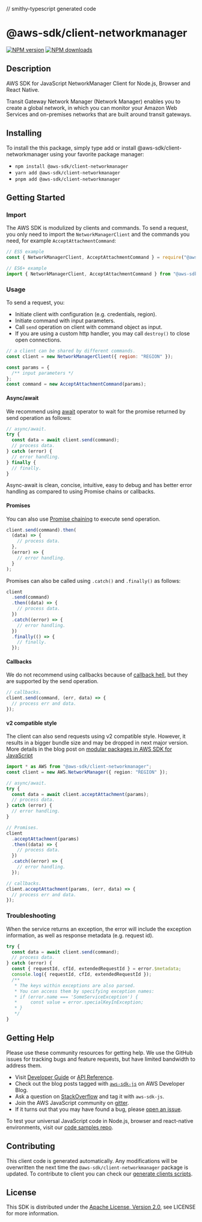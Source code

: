 // smithy-typescript generated code

# @aws-sdk/client-networkmanager

[![NPM version](https://img.shields.io/npm/v/@aws-sdk/client-networkmanager/latest.svg)](https://www.npmjs.com/package/@aws-sdk/client-networkmanager)
[![NPM downloads](https://img.shields.io/npm/dm/@aws-sdk/client-networkmanager.svg)](https://www.npmjs.com/package/@aws-sdk/client-networkmanager)

## Description

AWS SDK for JavaScript NetworkManager Client for Node.js, Browser and React Native.

<p>Transit Gateway Network Manager (Network Manager) enables you to create a global network, in which you can monitor your
Amazon Web Services and on-premises networks that are built around transit gateways.</p>

## Installing

To install the this package, simply type add or install @aws-sdk/client-networkmanager
using your favorite package manager:

- `npm install @aws-sdk/client-networkmanager`
- `yarn add @aws-sdk/client-networkmanager`
- `pnpm add @aws-sdk/client-networkmanager`

## Getting Started

### Import

The AWS SDK is modulized by clients and commands.
To send a request, you only need to import the `NetworkManagerClient` and
the commands you need, for example `AcceptAttachmentCommand`:

```js
// ES5 example
const { NetworkManagerClient, AcceptAttachmentCommand } = require("@aws-sdk/client-networkmanager");
```

```ts
// ES6+ example
import { NetworkManagerClient, AcceptAttachmentCommand } from "@aws-sdk/client-networkmanager";
```

### Usage

To send a request, you:

- Initiate client with configuration (e.g. credentials, region).
- Initiate command with input parameters.
- Call `send` operation on client with command object as input.
- If you are using a custom http handler, you may call `destroy()` to close open connections.

```js
// a client can be shared by different commands.
const client = new NetworkManagerClient({ region: "REGION" });

const params = {
  /** input parameters */
};
const command = new AcceptAttachmentCommand(params);
```

#### Async/await

We recommend using [await](https://developer.mozilla.org/en-US/docs/Web/JavaScript/Reference/Operators/await)
operator to wait for the promise returned by send operation as follows:

```js
// async/await.
try {
  const data = await client.send(command);
  // process data.
} catch (error) {
  // error handling.
} finally {
  // finally.
}
```

Async-await is clean, concise, intuitive, easy to debug and has better error handling
as compared to using Promise chains or callbacks.

#### Promises

You can also use [Promise chaining](https://developer.mozilla.org/en-US/docs/Web/JavaScript/Guide/Using_promises#chaining)
to execute send operation.

```js
client.send(command).then(
  (data) => {
    // process data.
  },
  (error) => {
    // error handling.
  }
);
```

Promises can also be called using `.catch()` and `.finally()` as follows:

```js
client
  .send(command)
  .then((data) => {
    // process data.
  })
  .catch((error) => {
    // error handling.
  })
  .finally(() => {
    // finally.
  });
```

#### Callbacks

We do not recommend using callbacks because of [callback hell](http://callbackhell.com/),
but they are supported by the send operation.

```js
// callbacks.
client.send(command, (err, data) => {
  // process err and data.
});
```

#### v2 compatible style

The client can also send requests using v2 compatible style.
However, it results in a bigger bundle size and may be dropped in next major version. More details in the blog post
on [modular packages in AWS SDK for JavaScript](https://aws.amazon.com/blogs/developer/modular-packages-in-aws-sdk-for-javascript/)

```ts
import * as AWS from "@aws-sdk/client-networkmanager";
const client = new AWS.NetworkManager({ region: "REGION" });

// async/await.
try {
  const data = await client.acceptAttachment(params);
  // process data.
} catch (error) {
  // error handling.
}

// Promises.
client
  .acceptAttachment(params)
  .then((data) => {
    // process data.
  })
  .catch((error) => {
    // error handling.
  });

// callbacks.
client.acceptAttachment(params, (err, data) => {
  // process err and data.
});
```

### Troubleshooting

When the service returns an exception, the error will include the exception information,
as well as response metadata (e.g. request id).

```js
try {
  const data = await client.send(command);
  // process data.
} catch (error) {
  const { requestId, cfId, extendedRequestId } = error.$metadata;
  console.log({ requestId, cfId, extendedRequestId });
  /**
   * The keys within exceptions are also parsed.
   * You can access them by specifying exception names:
   * if (error.name === 'SomeServiceException') {
   *     const value = error.specialKeyInException;
   * }
   */
}
```

## Getting Help

Please use these community resources for getting help.
We use the GitHub issues for tracking bugs and feature requests, but have limited bandwidth to address them.

- Visit [Developer Guide](https://docs.aws.amazon.com/sdk-for-javascript/v3/developer-guide/welcome.html)
  or [API Reference](https://docs.aws.amazon.com/AWSJavaScriptSDK/v3/latest/index.html).
- Check out the blog posts tagged with [`aws-sdk-js`](https://aws.amazon.com/blogs/developer/tag/aws-sdk-js/)
  on AWS Developer Blog.
- Ask a question on [StackOverflow](https://stackoverflow.com/questions/tagged/aws-sdk-js) and tag it with `aws-sdk-js`.
- Join the AWS JavaScript community on [gitter](https://gitter.im/aws/aws-sdk-js-v3).
- If it turns out that you may have found a bug, please [open an issue](https://github.com/aws/aws-sdk-js-v3/issues/new/choose).

To test your universal JavaScript code in Node.js, browser and react-native environments,
visit our [code samples repo](https://github.com/aws-samples/aws-sdk-js-tests).

## Contributing

This client code is generated automatically. Any modifications will be overwritten the next time the `@aws-sdk/client-networkmanager` package is updated.
To contribute to client you can check our [generate clients scripts](https://github.com/aws/aws-sdk-js-v3/tree/main/scripts/generate-clients).

## License

This SDK is distributed under the
[Apache License, Version 2.0](http://www.apache.org/licenses/LICENSE-2.0),
see LICENSE for more information.
